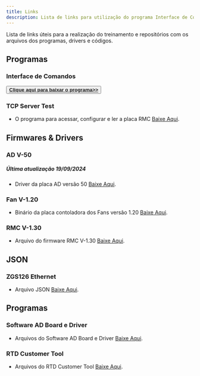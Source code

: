 ```yaml
---
title: Links
description: Lista de links para utilização do programa Interface de Comandos Eletromidia
---
```


Lista de links úteis para a realização do treinamento e repositórios com os arquivos dos programas, drivers e códigos.

## Programas

### Interface de Comandos
<button type="button"><a href="https://drive.google.com/file/d/1reeI2inHfaJqs_VBb1j0o9lVo6PCGzdd/view?usp=sharing" target="_blank"><b>Clique aqui para baixar o programa>></b></a></button> 

### TCP Server Test
- O programa para acessar, configurar e ler a placa RMC [Baixe Aqui](https://drive.google.com/file/d/1jiWvUKo4-vqySHiBluZJgpN4X_CW3gsp/view?usp=drive_link).

## Firmwares & Drivers

### AD V-50
##### Última atualização 19/09/2024
- Driver da placa AD versão 50 [Baixe Aqui](https://drive.google.com/file/d/1cZYpq-61yJPjT2ApQvmtLQkPjhg0MJh3/view?usp=sharing).

### Fan V-1.20
- Binário da placa contoladora dos Fans versão 1.20 [Baixe Aqui](https://drive.google.com/file/d/16UKcpfm5HLF-38s1IjK8fxzpA7fASouC/view?usp=drive_link).

### RMC V-1.30
- Arquivo do firmware RMC V-1.30 [Baixe Aqui](https://drive.google.com/file/d/1tTrHzgc8wtR9EaQq5sWgqR5szZc0vjH2/view?usp=drive_link).

## JSON

### ZGS126 Ethernet 
- Arquivo JSON [Baixe Aqui](https://drive.google.com/file/d/17CuiAM5AaTIgh75srpR2j4Uxf9ir4ocM/view?usp=drive_link).

## Programas

### Software AD Board e Driver
- Arquivos do Software AD Board e Driver [Baixe Aqui](https://drive.google.com/drive/folders/1BPQBd0VUpNbndtWq1wBrJSynjWqd4FkU?usp=drive_link).

### RTD Customer Tool
- Arquivos do RTD Customer Tool [Baixe Aqui](https://drive.google.com/drive/folders/1G731JCWcYKL3zHtpRGDOoBdZKHaQoDM2?usp=drive_link).


 